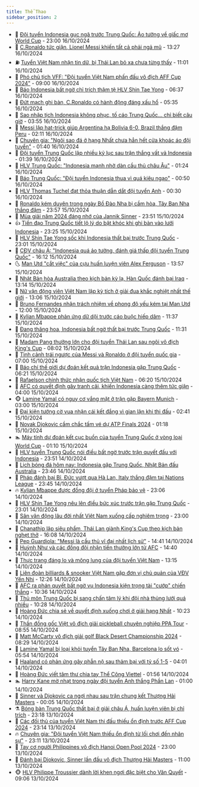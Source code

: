 ```yaml
---
title: Thể Thao
sidebar_position: 2
---
```


<!-- dantri-the-thao:START -->
- 🎡 [Đội tuyển Indonesia gục ngã trước Trung Quốc: Ảo tưởng về giấc mơ World Cup](https://dantri.com.vn/the-thao/doi-tuyen-indonesia-guc-nga-truoc-trung-quoc-ao-tuong-ve-giac-mo-world-cup-20241016215230984.htm) - 23:00 16/10/2024
- 💯 [C.Ronaldo tức giận, Lionel Messi khiến tất cả phải ngả mũ](https://dantri.com.vn/the-thao/cronaldo-tuc-gian-lionel-messi-khien-tat-ca-phai-nga-mu-20241016192646198.htm) - 13:27 16/10/2024
- ⛽️ [Tuyển Việt Nam nhận tin dữ, bị Thái Lan bỏ xa chưa từng thấy](https://dantri.com.vn/the-thao/tuyen-viet-nam-nhan-tin-du-bi-thai-lan-bo-xa-chua-tung-thay-20241016183802999.htm) - 11:01 16/10/2024
- 💃 [Phó chủ tịch VFF: &quot;Đội tuyển Việt Nam phấn đấu vô địch AFF Cup 2024&quot;](https://dantri.com.vn/the-thao/pho-chu-tich-vff-doi-tuyen-viet-nam-phan-dau-vo-dich-aff-cup-2024-20241015232209912.htm) - 09:00 16/10/2024
- 🌈 [Báo Indonesia bất ngờ chỉ trích thậm tệ HLV Shin Tae Yong](https://dantri.com.vn/the-thao/bao-indonesia-bat-ngo-chi-trich-tham-te-hlv-shin-tae-yong-20241016132054883.htm) - 06:37 16/10/2024
- 🦅 [Đứt mạch ghi bàn, C.Ronaldo có hành động đáng xấu hổ](https://dantri.com.vn/the-thao/dut-mach-ghi-ban-cronaldo-co-hanh-dong-dang-xau-ho-20241016120526808.htm) - 05:35 16/10/2024
- 🌝 [Sao nhập tịch Indonesia không phục, tố cáo Trung Quốc… chỉ biết câu giờ](https://dantri.com.vn/the-thao/sao-nhap-tich-indonesia-khong-phuc-to-cao-trung-quoc-chi-biet-cau-gio-20241016104533329.htm) - 03:55 16/10/2024
- 🚀 [Messi lập hat-trick giúp Argentina hạ Bolivia 6-0, Brazil thắng đậm Peru](https://dantri.com.vn/the-thao/messi-lap-hat-trick-giup-argentina-ha-bolivia-6-0-brazil-thang-dam-peru-20241016091007966.htm) - 02:11 16/10/2024
- 🎉 [Chuyên gia: &quot;Ngôi sao đá ở hạng Nhất chưa hẳn hết cửa khoác áo đội tuyển&quot;](https://dantri.com.vn/the-thao/chuyen-gia-ngoi-sao-da-o-hang-nhat-chua-han-het-cua-khoac-ao-doi-tuyen-20241016011010053.htm) - 01:40 16/10/2024
- 📝 [Đội tuyển Trung Quốc lập nhiều kỷ lục sau trận thắng vất vả Indonesia](https://dantri.com.vn/the-thao/doi-tuyen-trung-quoc-lap-nhieu-ky-luc-sau-tran-thang-vat-va-indonesia-20241016080736165.htm) - 01:39 16/10/2024
- 🦄 [HLV Trung Quốc: &quot;Indonesia mạnh nhờ dàn cầu thủ châu Âu&quot;](https://dantri.com.vn/the-thao/hlv-trung-quoc-indonesia-manh-nho-dan-cau-thu-chau-au-20241016082345133.htm) - 01:24 16/10/2024
- 🎉 [Báo Trung Quốc: &quot;Đội tuyển Indonesia thua vì quá kiêu ngạo&quot;](https://dantri.com.vn/the-thao/bao-trung-quoc-doi-tuyen-indonesia-thua-vi-qua-kieu-ngao-20241016074829132.htm) - 00:50 16/10/2024
- 💼 [HLV Thomas Tuchel đạt thỏa thuận dẫn dắt đội tuyển Anh](https://dantri.com.vn/the-thao/hlv-thomas-tuchel-dat-thoa-thuan-dan-dat-doi-tuyen-anh-20241016072724897.htm) - 00:30 16/10/2024
- 🤡 [Ronaldo kém duyên trong ngày Bồ Đào Nha bị cầm hòa, Tây Ban Nha thắng đậm](https://dantri.com.vn/the-thao/ronaldo-kem-duyen-trong-ngay-bo-dao-nha-bi-cam-hoa-tay-ban-nha-thang-dam-20241016063955017.htm) - 23:57 15/10/2024
- 🦆 [Mùa giải năm 2024 đáng nhớ của Jannik Sinner](https://dantri.com.vn/the-thao/mua-giai-nam-2024-dang-nho-cua-jannik-sinner-20241016064744339.htm) - 23:51 15/10/2024
- 👍 [Tiền đạo Trung Quốc tiết lộ lý do bật khóc khi ghi bàn vào lưới Indonesia](https://dantri.com.vn/the-thao/tien-dao-trung-quoc-tiet-lo-ly-do-bat-khoc-khi-ghi-ban-vao-luoi-indonesia-20241015233800637.htm) - 23:25 15/10/2024
- 💼 [HLV Shin Tae Yong sốc khi Indonesia thất bại trước Trung Quốc](https://dantri.com.vn/the-thao/hlv-shin-tae-yong-soc-khi-indonesia-that-bai-truoc-trung-quoc-20241015232504676.htm) - 23:01 15/10/2024
- 🦒 [CĐV châu Á: &quot;Indonesia quá ảo tưởng, đánh giá thấp đội tuyển Trung Quốc&quot;](https://dantri.com.vn/the-thao/cdv-chau-a-indonesia-qua-ao-tuong-danh-gia-thap-doi-tuyen-trung-quoc-20241015225946307.htm) - 16:12 15/10/2024
- 🌜 [Man Utd &quot;cắt việc&quot; của cựu huấn luyện viên Alex Ferguson](https://dantri.com.vn/the-thao/man-utd-cat-viec-cua-cuu-huan-luyen-vien-alex-ferguson-20241015205722303.htm) - 13:57 15/10/2024
- 🦆 [Nhật Bản hòa Australia theo kịch bản kỳ lạ, Hàn Quốc đánh bại Iraq](https://dantri.com.vn/the-thao/nhat-ban-hoa-australia-theo-kich-ban-ky-la-han-quoc-danh-bai-iraq-20241015200955171.htm) - 13:14 15/10/2024
- 💪 [Nữ vận động viên Việt Nam lập kỳ tích ở giải đua khắc nghiệt nhất thế giới](https://dantri.com.vn/the-thao/nu-van-dong-vien-viet-nam-lap-ky-tich-o-giai-dua-khac-nghiet-nhat-the-gioi-20241015205408211.htm) - 13:06 15/10/2024
- 🧠 [Bruno Fernandes nhận trách nhiệm về phong độ yếu kém tại Man Utd](https://dantri.com.vn/the-thao/bruno-fernandes-nhan-trach-nhiem-ve-phong-do-yeu-kem-tai-man-utd-20241015190043485.htm) - 12:00 15/10/2024
- 🦄 [Kylian Mbappe phản ứng dữ dội trước cáo buộc hiếp dâm](https://dantri.com.vn/the-thao/kylian-mbappe-phan-ung-du-doi-truoc-cao-buoc-hiep-dam-20241015183752167.htm) - 11:37 15/10/2024
- 🥸 [Đang thăng hoa, Indonesia bất ngờ thất bại trước Trung Quốc](https://dantri.com.vn/the-thao/dang-thang-hoa-indonesia-bat-ngo-that-bai-truoc-trung-quoc-20241015181757706.htm) - 11:31 15/10/2024
- 🤠 [Madam Pang thưởng lớn cho đội tuyển Thái Lan sau ngôi vô địch King&#39;s Cup](https://dantri.com.vn/the-thao/madam-pang-thuong-lon-cho-doi-tuyen-thai-lan-sau-ngoi-vo-dich-kings-cup-20241015125847335.htm) - 08:02 15/10/2024
- 👺 [Tình cảnh trái ngược của Messi và Ronaldo ở đội tuyển quốc gia](https://dantri.com.vn/the-thao/tinh-canh-trai-nguoc-cua-messi-va-ronaldo-o-doi-tuyen-quoc-gia-20241015100058480.htm) - 07:00 15/10/2024
- 📝 [Báo chí thế giới dự đoán kết quả trận Indonesia gặp Trung Quốc](https://dantri.com.vn/the-thao/bao-chi-the-gioi-du-doan-ket-qua-tran-indonesia-gap-trung-quoc-20241015130302169.htm) - 06:21 15/10/2024
- 🦆 [Rafaelson chính thức nhận quốc tịch Việt Nam](https://dantri.com.vn/the-thao/rafaelson-chinh-thuc-nhan-quoc-tich-viet-nam-20241015174337185.htm) - 06:20 15/10/2024
- 🥳 [AFC có quyết định gây tranh cãi, khiến Indonesia càng thêm tức giận](https://dantri.com.vn/the-thao/afc-co-quyet-dinh-gay-tranh-cai-khien-indonesia-cang-them-tuc-gian-20241015102516473.htm) - 04:00 15/10/2024
- 🐵 [Lamine Yamal có nguy cơ vắng mặt ở trận gặp Bayern Munich](https://dantri.com.vn/the-thao/lamine-yamal-co-nguy-co-vang-mat-o-tran-gap-bayern-munich-20241015090029909.htm) - 03:00 15/10/2024
- 🤩 [Đại kiện tướng cờ vua nhận cái kết đắng vì gian lận khi thi đấu](https://dantri.com.vn/the-thao/dai-kien-tuong-co-vua-nhan-cai-ket-dang-vi-gian-lan-khi-thi-dau-20241015092956911.htm) - 02:41 15/10/2024
- 🤠 [Novak Djokovic cầm chắc tấm vé dự ATP Finals 2024](https://dantri.com.vn/the-thao/novak-djokovic-cam-chac-tam-ve-du-atp-finals-2024-20241015081548233.htm) - 01:18 15/10/2024
- 🏊 [Máy tính dự đoán kết cục buồn của tuyển Trung Quốc ở vòng loại World Cup](https://dantri.com.vn/the-thao/may-tinh-du-doan-ket-cuc-buon-cua-tuyen-trung-quoc-o-vong-loai-world-cup-20241014224102132.htm) - 01:10 15/10/2024
- 🗽 [HLV tuyển Trung Quốc nói điều bất ngờ trước trận quyết đấu với Indonesia](https://dantri.com.vn/the-thao/hlv-tuyen-trung-quoc-noi-dieu-bat-ngo-truoc-tran-quyet-dau-voi-indonesia-20241014234027029.htm) - 23:51 14/10/2024
- 🚀 [Lịch bóng đá hôm nay: Indonesia gặp Trung Quốc, Nhật Bản đấu Australia](https://dantri.com.vn/the-thao/lich-bong-da-hom-nay-indonesia-gap-trung-quoc-nhat-ban-dau-australia-20241014182136574.htm) - 23:46 14/10/2024
- 🎉 [Pháp đánh bại Bỉ, Đức vượt qua Hà Lan, Italy thắng đậm tại Nations League](https://dantri.com.vn/the-thao/phap-danh-bai-bi-duc-vuot-qua-ha-lan-italy-thang-dam-tai-nations-league-20241015063628082.htm) - 23:45 14/10/2024
- 🔥 [Kylian Mbappe được đồng đội ở tuyển Pháp bảo vệ](https://dantri.com.vn/the-thao/kylian-mbappe-duoc-dong-doi-o-tuyen-phap-bao-ve-20241015065509721.htm) - 23:06 14/10/2024
- 🎉 [HLV Shin Tae Yong nêu lên điều bức xúc trước trận gặp Trung Quốc](https://dantri.com.vn/the-thao/hlv-shin-tae-yong-neu-len-dieu-buc-xuc-truoc-tran-gap-trung-quoc-20241014230436339.htm) - 23:01 14/10/2024
- 🎡 [Sân vận động lâu đời nhất Việt Nam xuống cấp nghiêm trọng](https://dantri.com.vn/the-thao/san-van-dong-lau-doi-nhat-viet-nam-xuong-cap-nghiem-trong-20241014205328046.htm) - 23:00 14/10/2024
- 🐻 [Chanathip lập siêu phẩm, Thái Lan giành King&#39;s Cup theo kịch bản nghẹt thở](https://dantri.com.vn/the-thao/chanathip-lap-sieu-pham-thai-lan-gianh-kings-cup-theo-kich-ban-nghet-tho-20241014225033544.htm) - 16:08 14/10/2024
- 🌊 [Pep Guardiola: &quot;Messi là cầu thủ vĩ đại nhất lịch sử&quot;](https://dantri.com.vn/the-thao/pep-guardiola-messi-la-cau-thu-vi-dai-nhat-lich-su-20241014212914148.htm) - 14:41 14/10/2024
- 💃 [Huỳnh Như và các đồng đội nhận tiền thưởng lớn từ AFC](https://dantri.com.vn/the-thao/huynh-nhu-va-cac-dong-doi-nhan-tien-thuong-lon-tu-afc-20241014213830431.htm) - 14:40 14/10/2024
- 🤔 [Thực trạng đáng lo và mông lung của đội tuyển Việt Nam](https://dantri.com.vn/the-thao/thuc-trang-dang-lo-va-mong-lung-cua-doi-tuyen-viet-nam-20241014192715018.htm) - 13:15 14/10/2024
- 🤭 [Liên đoàn billiards &amp; snooker Việt Nam gặp đơn vị chủ quản của VĐV Yến Nhi](https://dantri.com.vn/the-thao/lien-doan-billiards-snooker-viet-nam-gap-don-vi-chu-quan-cua-vdv-yen-nhi-20241014191536315.htm) - 12:26 14/10/2024
- 👹 [AFC ra phán quyết bất ngờ vụ Indonesia kiện trọng tài &quot;cướp&quot; chiến thắng](https://dantri.com.vn/the-thao/afc-ra-phan-quyet-bat-ngo-vu-indonesia-kien-trong-tai-cuop-chien-thang-20241014162601428.htm) - 10:36 14/10/2024
- 🗽 [Thủ môn Trung Quốc bị sang chấn tâm lý khi đội nhà thủng lưới quá nhiều](https://dantri.com.vn/the-thao/thu-mon-trung-quoc-bi-sang-chan-tam-ly-khi-doi-nha-thung-luoi-qua-nhieu-20241014170124193.htm) - 10:28 14/10/2024
- 🥳 [Hoàng Đức chia sẻ về quyết định xuống chơi ở giải hạng Nhất](https://dantri.com.vn/the-thao/hoang-duc-chia-se-ve-quyet-dinh-xuong-choi-o-giai-hang-nhat-20241014172126527.htm) - 10:23 14/10/2024
- 💃 [Thần đồng gốc Việt vô địch giải pickleball chuyên nghiệp PPA Tour](https://dantri.com.vn/the-thao/than-dong-goc-viet-vo-dich-giai-pickleball-chuyen-nghiep-ppa-tour-20241014155201494.htm) - 08:55 14/10/2024
- 🧰 [Matt McCarty vô địch giải golf Black Desert Championship 2024](https://dantri.com.vn/the-thao/matt-mccarty-vo-dich-giai-golf-black-desert-championship-2024-20241014155111147.htm) - 08:29 14/10/2024
- 💪 [Lamine Yamal bị loại khỏi tuyển Tây Ban Nha, Barcelona lo sốt vó](https://dantri.com.vn/the-thao/lamine-yamal-bi-loai-khoi-tuyen-tay-ban-nha-barcelona-lo-sot-vo-20241014125443808.htm) - 05:54 14/10/2024
- 🚀 [Haaland có phản ứng gây phẫn nộ sau thảm bại với tỷ số 1-5](https://dantri.com.vn/the-thao/haaland-co-phan-ung-gay-phan-no-sau-tham-bai-voi-ty-so-1-5-20241014104544093.htm) - 04:01 14/10/2024
- 🤠 [Hoàng Đức viết tâm thư chia tay Thể Công Viettel](https://dantri.com.vn/the-thao/hoang-duc-viet-tam-thu-chia-tay-the-cong-viettel-20241014085602413.htm) - 01:56 14/10/2024
- 🏊 [Harry Kane mờ nhạt trong ngày đội tuyển Anh thắng Phần Lan](https://dantri.com.vn/the-thao/harry-kane-mo-nhat-trong-ngay-doi-tuyen-anh-thang-phan-lan-20241014085808988.htm) - 01:00 14/10/2024
- 🦄 [Sinner và Djokovic ca ngợi nhau sau trận chung kết Thượng Hải Masters](https://dantri.com.vn/the-thao/sinner-va-djokovic-ca-ngoi-nhau-sau-tran-chung-ket-thuong-hai-masters-20241014065928973.htm) - 00:05 14/10/2024
- ⚗️ [Bóng bàn Trung Quốc thất bại ở giải châu Á, huấn luyện viên bị chỉ trích](https://dantri.com.vn/the-thao/bong-ban-trung-quoc-that-bai-o-giai-chau-a-huan-luyen-vien-bi-chi-trich-20241013224134772.htm) - 23:18 13/10/2024
- 🥷 [Các đối thủ của tuyển Việt Nam thi đấu thiếu ổn định trước AFF Cup 2024](https://dantri.com.vn/the-thao/cac-doi-thu-cua-tuyen-viet-nam-thi-dau-thieu-on-dinh-truoc-aff-cup-2024-20241013234652251.htm) - 23:14 13/10/2024
- 🔥 [Chuyên gia: &quot;Đội tuyển Việt Nam thiếu ổn định từ lối chơi đến nhân sự&quot;](https://dantri.com.vn/the-thao/chuyen-gia-doi-tuyen-viet-nam-thieu-on-dinh-tu-loi-choi-den-nhan-su-20241013232828938.htm) - 23:11 13/10/2024
- 🦅 [Tay cơ người Philippines vô địch Hanoi Open Pool 2024](https://dantri.com.vn/the-thao/tay-co-nguoi-philippines-vo-dich-hanoi-open-pool-2024-20241014064320895.htm) - 23:00 13/10/2024
- 🌝 [Đánh bại Djokovic, Sinner lần đầu vô địch Thượng Hải Masters](https://dantri.com.vn/the-thao/danh-bai-djokovic-sinner-lan-dau-vo-dich-thuong-hai-masters-20241013180001216.htm) - 11:00 13/10/2024
- 🐵 [HLV Philippe Troussier dành lời khen ngợi đặc biệt cho Văn Quyết](https://dantri.com.vn/the-thao/hlv-philippe-troussier-danh-loi-khen-ngoi-dac-biet-cho-van-quyet-20241013172609270.htm) - 09:06 13/10/2024<!-- dantri-the-thao:END -->
